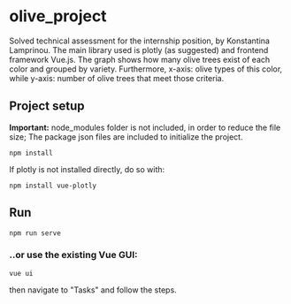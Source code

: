 # olive_project
Solved technical assessment for the internship position, by Konstantina Lamprinou. The main library used is plotly (as suggested) and frontend framework Vue.js. The graph shows how many olive trees exist of each color and grouped by variety. Furthermore, x-axis: olive types of this color, while y-axis: number of olive trees that meet those criteria.

## Project setup
**Important:** node_modules folder is not included, in order to reduce the file size; The package json files are included to initialize the project.
```
npm install
```
If plotly is not installed directly, do so with:
```
npm install vue-plotly
```
## Run
```
npm run serve
```

### ..or use the existing Vue GUI:
```
vue ui
```
then navigate to "Tasks" and follow the steps.
